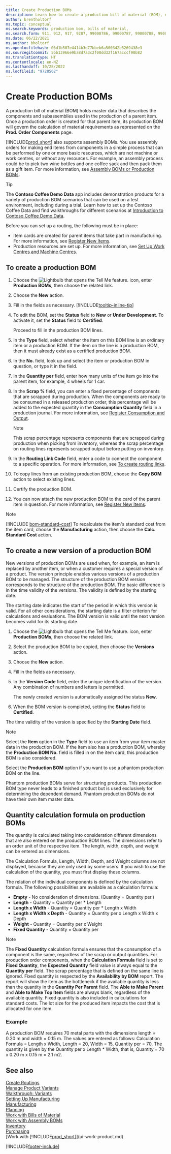 ```yaml
---
title: Create Production BOMs
description: Learn how to create a production bill of material (BOM), new versions of a production BOM, and how to use the quantity calculation formula.
author: brentholtorf
ms.topic: conceptual
ms.search.keywords: production bom, bills of material,
ms.search.form: 911, 912, 917, 9287, 99000786, 99000787, 99000788, 99000789, 99000795, 99000797, 99000800, 99000809, 99000811, 99000812, 99000818
ms.date: 06/22/2021
ms.author: bholtorf
ms.openlocfilehash: 06d1b507e4414b3d77bbeb6a500342e5269438e3
ms.sourcegitcommit: 5bb13966e9ba8d7a3c2f00dd32f167acccf90b82
ms.translationtype: HT
ms.contentlocale: en-NZ
ms.lasthandoff: 10/28/2022
ms.locfileid: "9728562"
---
```

# <a name="create-production-boms"></a>Create Production BOMs

A production bill of material (BOM) holds master data that describes the components and subassemblies used in the production of a parent item. Once a production order is created for that parent item, its production BOM will govern the calculation of material requirements as represented on the **Prod. Order Components** page.

[!INCLUDE[prod_short](includes/prod_short.md)] also supports assembly BOMs. You use assembly orders for making end items from components in a simple process that can be performed by one or more basic resources, which are not machine or work centres, or without any resources. For example, an assembly process could be to pick two wine bottles and one coffee sack and then pack them as a gift item. For more information, see [Assembly BOMs or Production BOMs](inventory-how-work-boms.md#assembly-boms-or-production-boms).  

> [!TIP]
> The **Contoso Coffee Demo Data** app includes demonstration products for a variety of production BOM scenarios that can be used on a test environment, including during a trial. Learn how to set up the Contoso Coffee Data and find walkthroughs for different scenarios at [Introduction to Contoso Coffee Demo Data](contoso-coffee/contoso-coffee-intro.md).

Before you can set up a routing, the following must be in place:  

- Item cards are created for parent items that take part in manufacturing. For more information, see [Register New Items](inventory-how-register-new-items.md).
- Production resources are set up. For more information, see [Set Up Work Centres and Machine Centres](production-how-to-set-up-work-and-machine-centers.md).

## <a name="to-create-a-production-bom"></a>To create a production BOM

1. Choose the ![Lightbulb that opens the Tell Me feature.](media/ui-search/search_small.png "Tell me what you want to do") icon, enter **Production BOMs**, then choose the related link.  
2. Choose the **New** action.  
3. Fill in the fields as necessary. [!INCLUDE[tooltip-inline-tip](includes/tooltip-inline-tip_md.md)]
4. To edit the BOM, set the **Status** field to **New** or **Under Development**. To activate it, set the **Status** field to **Certified**.  

    Proceed to fill in the production BOM lines.
5. In the **Type** field, select whether the item on this BOM line is an ordinary item or a production BOM. If the item on the line is a production BOM, then it must already exist as a certified production BOM.  
6. In the **No.** field, look up and select the item or production BOM in question, or type it in the field.  
7. In the **Quantity per** field, enter how many units of the item go into the parent item, for example, 4 wheels for 1 car.  
8. In the **Scrap %** field, you can enter a fixed percentage of components that are scrapped during production. When the components are ready to be consumed in a released production order, this percentage will be added to the expected quantity in the **Consumption Quantity** field in a production journal. For more information, see [Register Consumption and Output](production-how-to-register-consumption-and-output.md).  

    > [!NOTE]  
    >  This scrap percentage represents components that are scrapped during production when picking from inventory, whereas the scrap percentage on routing lines represents scrapped output before putting on inventory.  

9. In the **Routing Link Code** field, enter a code to connect the component to a specific operation. For more information, see [To create routing links](production-how-to-create-routings.md#to-create-routing-links).
10. To copy lines from an existing production BOM, choose the **Copy BOM** action to select existing lines.  
11. Certify the production BOM.  
12. You can now attach the new production BOM to the card of the parent item in question. For more information, see [Register New Items](inventory-how-register-new-items.md).  

> [!NOTE]  
> [!INCLUDE [bom-standard-cost](includes/bom-standard-cost.md)] To recalculate the item's standard cost from the item card, choose the **Manufacturing** action, then choose the **Calc. Standard Cost** action.  

## <a name="to-create-a-new-version-of-a-production-bom"></a>To create a new version of a production BOM

New versions of production BOMs are used when, for example, an item is replaced by another item, or when a customer requires a special version of a product. The version principle enables various versions of a production BOM to be managed. The structure of the production BOM version corresponds to the structure of the production BOM. The basic difference is in the time validity of the versions. The validity is defined by the starting date.  

The starting date indicates the start of the period in which this version is valid. For all other considerations, the starting date is a filter criterion for calculations and evaluations. The BOM version is valid until the next version becomes valid for its starting date.  

1. Choose the ![Lightbulb that opens the Tell Me feature.](media/ui-search/search_small.png "Tell me what you want to do") icon, enter **Production BOMs**, then choose the related link.  
2. Select the production BOM to be copied, then choose the **Versions** action.  
3. Choose the **New** action.  
4. Fill in the fields as necessary.
5. In the **Version Code** field, enter the unique identification of the version. Any combination of numbers and letters is permitted.  

    The newly created version is automatically assigned the status **New**.
6. When the BOM version is completed, setting the **Status** field to **Certified**.  

The time validity of the version is specified by the **Starting Date** field.  

> [!NOTE]  
> Select the **Item** option in the **Type** field to use an item from your item master data in the production BOM. If the item also has a production BOM, whereby the **Production BOM No.** field is filled in on the item card, this production BOM is also considered.  
>
> Select the **Production BOM** option if you want to use a phantom production BOM on the line.  
>
> Phantom production BOMs serve for structuring products. This production BOM type never leads to a finished product but is used exclusively for determining the dependent demand. Phantom production BOMs do not have their own item master data.

## <a name="quantity-calculation-formula-on-production-boms"></a>Quantity calculation formula on production BOMs

The quantity is calculated taking into consideration different dimensions that are also entered on the production BOM lines. The dimensions refer to an order unit of the respective item. The length, width, depth, and weight can be entered as dimensions.  

The Calculation Formula, Length, Width, Depth, and Weight columns are not displayed, because they are only used by some users. If you wish to use the calculation of the quantity, you must first display these columns.  

The relation of the individual components is defined by the calculation formula. The following possibilities are available as a calculation formula:  

- **Empty** - No consideration of dimensions. (Quantity = Quantity per.)  
- **Length** - Quantity = Quantity per * Length  
- **Length x Width** - Quantity = Quantity per * Length x Width  
- **Length x Width x Depth** - Quantity = Quantity per x Length x Width x Depth  
- **Weight** - Quantity = Quantity per x Weight  
- **Fixed Quantity** - Quantity = Quantity per

> [!NOTE]
> The **Fixed Quantity** calculation formula ensures that the consumption of a component is the same, regardless of the scrap or output quantities. For production order components, when the **Calculation Formula** field is set to **Fixed Quantity**, the **Expected Quantity** field value is always equal to the **Quantity per** field. The scrap percentage that is defined on the same line is ignored. Fixed quantity is respected by the **Availability by BOM** report. The report will show the item as the bottleneck if the available quantity is less than the quantity in the **Quantity Per Parent** field. The **Able to Make Parent** and **Able to Make Top Item** fields are always blank, regardless of the available quantity. Fixed quantity is also included in calculations for standard costs. The lot size for the produced item impacts the cost that is allocated for one item.

### <a name="example"></a>Example

A production BOM requires 70 metal parts with the dimensions length = 0.20 m and width = 0.15 m. The values are entered as follows: Calculation Formula = Length x Width, Length = 20, Width = 15, Quantity per = 70. The quantity is given by the Quantity per x Length * Width, that is, Quantity = 70 x 0.20 m x 0.15 m = 2.1 m2.  

## <a name="see-also"></a>See also

[Create Routings](production-how-to-create-routings.md)  
[Manage Product Variants](inventory-item-variants.md)  
[Walkthrough: Variants](contoso-coffee/variants.md)  
[Setting Up Manufacturing](production-configure-production-processes.md)  
[Manufacturing](production-manage-manufacturing.md)  
[Planning](production-planning.md)  
[Work with Bills of Material](inventory-how-work-BOMs.md)  
[Work with Assembly BOMs](assembly-how-work-assembly-boms.md)  
[Inventory](inventory-manage-inventory.md)  
[Purchasing](purchasing-manage-purchasing.md)  
[Work with [!INCLUDE[prod_short](includes/prod_short.md)]](ui-work-product.md)  

[!INCLUDE[footer-include](includes/footer-banner.md)]
